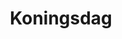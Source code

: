 ---
title: Koningsdag
altTitles:
    - День короля
description: |-
    День рождения короля Нидерландов Виллема-Александра, национальный праздник. Отмечается ежегодно **27 апреля**
    (**26 апреля**, если 27-е выпадает на воскресенье).
---